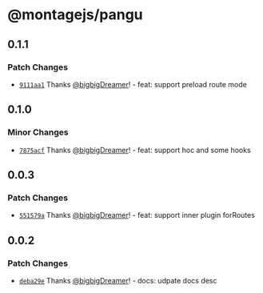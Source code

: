 # @montagejs/pangu

## 0.1.1

### Patch Changes

-   [`9111aa1`](https://github.com/bigbigDreamer/montage/commit/9111aa1) Thanks [@bigbigDreamer](https://github.com/bigbigDreamer)! - feat: support preload route mode

## 0.1.0

### Minor Changes

-   [`7875acf`](https://github.com/bigbigDreamer/montage/commit/7875acf) Thanks [@bigbigDreamer](https://github.com/bigbigDreamer)! - feat: support hoc and some hooks

## 0.0.3

### Patch Changes

-   [`551579a`](https://github.com/bigbigDreamer/montage/commit/551579a) Thanks [@bigbigDreamer](https://github.com/bigbigDreamer)! - feat: support inner plugin forRoutes

## 0.0.2

### Patch Changes

-   [`deba29e`](https://github.com/bigbigDreamer/montage/commit/deba29e) Thanks [@bigbigDreamer](https://github.com/bigbigDreamer)! - docs: udpate docs desc
